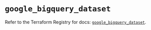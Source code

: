 # `google_bigquery_dataset`

Refer to the Terraform Registry for docs: [`google_bigquery_dataset`](https://registry.terraform.io/providers/hashicorp/google/5.28.0/docs/resources/bigquery_dataset).
